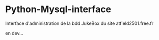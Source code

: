 # Python-Mysql-interface
Interface d'administration de la bdd JukeBox du site atfield2501.free.fr

en dev...
